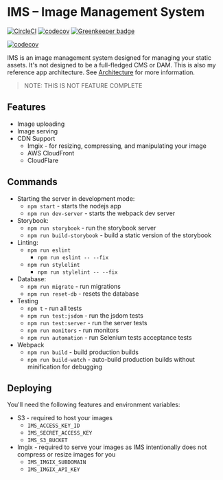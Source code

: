 # IMS – Image Management System

[![CircleCI](https://circleci.com/gh/jonathanong/ims/tree/master.svg?style=svg&circle-token=e671a5694822728e67dc35852856d4705d6195c6)](https://circleci.com/gh/jonathanong/ims/tree/master)
[![codecov](https://codecov.io/gh/jonathanong/ims/branch/master/graph/badge.svg?token=vUSQgvaoCK)](https://codecov.io/gh/jonathanong/ims)
[![Greenkeeper badge](https://badges.greenkeeper.io/jonathanong/ims.svg?token=8a849d24c0cf36b8b1eeda246dcbb5ae15d67ac4df1ac26f6cac1f699ae096c6&ts=1522645479435)](https://greenkeeper.io/)

[![codecov](https://codecov.io/gh/jonathanong/ims/branch/master/graphs/sunburst.svg?token=vUSQgvaoCK)](https://codecov.io/gh/jonathanong/ims/branch/master)

IMS is an image management system designed for managing your static assets. It's not designed to be a full-fledged CMS or DAM.
This is also my reference app architecture. See [Architecture](ARCHITECTURE.md) for more information.

> NOTE: THIS IS NOT FEATURE COMPLETE

## Features

- Image uploading
- Image serving
- CDN Support
  - Imgix - for resizing, compressing, and manipulating your image
  - AWS CloudFront
  - CloudFlare

## Commands

- Starting the server in development mode:
  - `npm start` - starts the nodejs app
  - `npm run dev-server` - starts the webpack dev server
- Storybook:
  - `npm run storybook` - run the storybook server
  - `npm run build-storybook` - build a static version of the storybook
- Linting:
  - `npm run eslint`
    - `npm run eslint -- --fix`
  - `npm run stylelint`
    - `npm run stylelint -- --fix`
- Database:
  - `npm run migrate` - run migrations
  - `npm run reset-db` - resets the database
- Testing
  - `npm t` - run all tests
  - `npm run test:jsdom` - run the jsdom tests
  - `npm run test:server` - run the server tests
  - `npm run monitors` - run monitors
  - `npm run automation` - run Selenium tests acceptance tests
- Webpack
  - `npm run build` - build production builds
  - `npm run build-watch` - auto-build production builds without minification for debugging

## Deploying

You'll need the following features and environment variables:

- S3 - required to host your images
  - `IMS_ACCESS_KEY_ID`
  - `IMS_SECRET_ACCESS_KEY`
  - `IMS_S3_BUCKET`
- Imgix - required to serve your images as IMS intentionally does not compress or resize images for you
  - `IMS_IMGIX_SUBDOMAIN`
  - `IMS_IMGIX_API_KEY`
